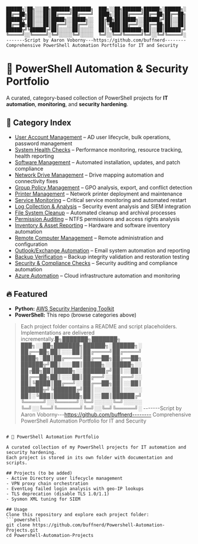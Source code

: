 ```
██████╗░██╗░░░██╗███████╗███████╗  ███╗░░██╗███████╗██████╗░██████╗░
██╔══██╗██║░░░██║██╔════╝██╔════╝  ████╗░██║██╔════╝██╔══██╗██╔══██╗
██████╦╝██║░░░██║█████╗░░█████╗░░  ██╔██╗██║█████╗░░██████╔╝██║░░██║
██╔══██╗██║░░░██║██╔══╝░░██╔══╝░░  ██║╚████║██╔══╝░░██╔══██╗██║░░██║
██████╦╝╚██████╔╝██║░░░░░██║░░░░░  ██║░╚███║███████╗██║░░██║██████╔╝
╚═════╝░░╚═════╝░╚═╝░░░░░╚═╝░░░░░  ╚═╝░░╚══╝╚══════╝╚═╝░░╚═╝╚═════╝░
-------Script by Aaron Voborny---https://github.com/buffnerd--------
Comprehensive PowerShell Automation Portfolio for IT and Security
```

# 🧰 PowerShell Automation & Security Portfolio

A curated, category-based collection of PowerShell projects for **IT automation**, **monitoring**, and **security hardening**.

## 📌 Category Index
- [User Account Management](./categories/UserAccountManagement/) – AD user lifecycle, bulk operations, password management
- [System Health Checks](./categories/SystemHealthChecks/) – Performance monitoring, resource tracking, health reporting
- [Software Management](./categories/SoftwareManagement/) – Automated installation, updates, and patch compliance
- [Network Drive Management](./categories/NetworkDriveManagement/) – Drive mapping automation and connectivity fixes
- [Group Policy Management](./categories/GroupPolicyManagement/) – GPO analysis, export, and conflict detection
- [Printer Management](./categories/PrinterManagement/) – Network printer deployment and maintenance
- [Service Monitoring](./categories/ServiceMonitoring/) – Critical service monitoring and automated restart
- [Log Collection & Analysis](./categories/LogCollectionAnalysis/) – Security event analysis and SIEM integration
- [File System Cleanup](./categories/FileSystemCleanup/) – Automated cleanup and archival processes
- [Permission Auditing](./categories/PermissionAuditing/) – NTFS permissions and access rights analysis
- [Inventory & Asset Reporting](./categories/InventoryAssetReporting/) – Hardware and software inventory automation
- [Remote Computer Management](./categories/RemoteComputerManagement/) – Remote administration and configuration
- [Outlook/Exchange Automation](./categories/OutlookExchangeAutomation/) – Email system automation and reporting
- [Backup Verification](./categories/BackupVerification/) – Backup integrity validation and restoration testing
- [Security & Compliance Checks](./categories/SecurityComplianceChecks/) – Security auditing and compliance automation
- [Azure Automation](./categories/AzureAutomation/) – Cloud infrastructure automation and monitoring

## 🔥 Featured
- **Python:** [AWS Security Hardening Toolkit](https://github.com/buffnerd/AWS-Security-Hardening)
- **PowerShell:** This repo (browse categories above)

> Each project folder contains a README and script placeholders. Implementations are delivered incrementally.█╗███████╗███████╗  ███╗░░██╗███████╗██████╗░██████╗░
██╔══██╗██║░░░██║██╔════╝██╔════╝  ████╗░██║██╔════╝██╔══██╗██╔══██╗
██████╦╝██║░░░██║█████╗░░█████╗░░  ██╔██╗██║█████╗░░██████╔╝██║░░██║
██╔══██╗██║░░░██║██╔══╝░░██╔══╝░░  ██║╚████║██╔══╝░░██╔══██╗██║░░██║
██████╦╝╚██████╔╝██║░░░░░██║░░░░░  ██║░╚███║███████╗██║░░██║██████╔╝
╚═════╝░░╚═════╝░╚═╝░░░░░╚═╝░░░░░  ╚═╝░░╚══╝╚══════╝╚═╝░░╚═╝╚═════╝░
-------Script by Aaron Voborny---https://github.com/buffnerd--------
Comprehensive PowerShell Automation Portfolio for IT and Security
```

# 🧰 PowerShell Automation Portfolio

A curated collection of my PowerShell projects for IT automation and security hardening.  
Each project is stored in its own folder with documentation and scripts.

## Projects (to be added)
- Active Directory user lifecycle management
- VPN proxy chain orchestration
- EventLog failed login analysis with geo-IP lookups
- TLS deprecation (disable TLS 1.0/1.1)
- Sysmon XML tuning for SIEM

## Usage
Clone this repository and explore each project folder:
```powershell
git clone https://github.com/buffnerd/Powershell-Automation-Projects.git
cd Powershell-Automation-Projects
```